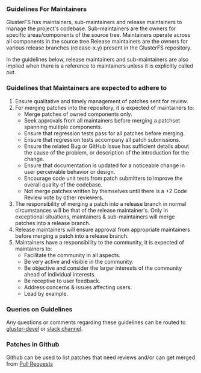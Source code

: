 ### Guidelines For Maintainers

GlusterFS has maintainers, sub-maintainers and release maintainers to
manage the project's codebase. Sub-maintainers are the owners for
specific areas/components of the source tree. Maintainers operate across
all components in the source tree.Release maintainers are the owners for
various release branches (release-x.y) present in the GlusterFS
repository.

In the guidelines below, release maintainers and sub-maintainers are
also implied when there is a reference to maintainers unless it is
explicitly called out.

### Guidelines that Maintainers are expected to adhere to

1. Ensure qualitative and timely management of patches sent for review.
2. For merging patches into the repository, it is expected of maintainers to:
    - Merge patches of owned components only.
    - Seek approvals from all maintainers before merging a patchset spanning
      multiple components.
    - Ensure that regression tests pass for all patches before merging.
    - Ensure that regression tests accompany all patch submissions.
    - Ensure the related Bug or GitHub Issue has sufficient details about the
      cause of the problem, or description of the introduction for the change.
    - Ensure that documentation is updated for a noticeable change in user
      perceivable behavior or design.
    - Encourage code unit tests from patch submitters to improve the overall
      quality of the codebase.
    - Not merge patches written by themselves until there is a +2 Code Review
      vote by other reviewers.
3. The responsibility of merging a patch into a release branch in normal
   circumstances will be that of the release maintainer's. Only in exceptional
   situations, maintainers & sub-maintainers will merge patches into a release
   branch.
4. Release maintainers will ensure approval from appropriate maintainers before
   merging a patch into a release branch.
5. Maintainers have a responsibility to the community, it is expected of
   maintainers to:
    - Facilitate the community in all aspects.
    - Be very active and visible in the community.
    - Be objective and consider the larger interests of the community ahead of
      individual interests.
    - Be receptive to user feedback.
    - Address concerns & issues affecting users.
    - Lead by example.

### Queries on Guidelines

Any questions or comments regarding these guidelines can be routed to
[gluster-devel](https://www.gluster.org/mailman/listinfo/gluster-devel/) or [slack channel](https://gluster.slack.com/).

### Patches in Github

Github can be used to list patches that need reviews and/or can get
merged from [Pull Requests](https://github.com/gluster/glusterfs/pulls)

